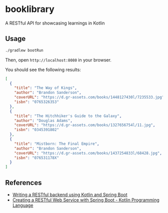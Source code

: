 # booklibrary

A RESTful API for showcasing learnings in Kotlin


## Usage

```bash
./gradlew bootRun
```

Then, open `http://localhost:8080` in your browser.

You should see the following results:

```json
[
  {
    "title": "The Way of Kings",
    "author": "Brandon Sanderson",
    "coverURL": "https://d.gr-assets.com/books/1448127430l/7235533.jpg",
    "isbn": "0765326353"
  },
  {
    "title": "The Hitchhiker's Guide to the Galaxy",
    "author": "Douglas Adams",
    "coverURL": "https://d.gr-assets.com/books/1327656754l/11.jpg",
    "isbn": "0345391802"
  },
  {
    "title": "Mistborn: The Final Empire",
    "author": "Brandon Sanderson",
    "coverURL": "https://d.gr-assets.com/books/1437254833l/68428.jpg",
    "isbn": "076531178X"
  }
]
```

## References

* [Writing a RESTful backend using Kotlin and Spring Boot](https://medium.com/@dime.kotevski/writing-a-restful-backend-using-kotlin-and-spring-boot-9f162c96e428)
* [Creating a RESTful Web Service with Spring Boot - Kotlin Programming Language](https://kotlinlang.org/docs/tutorials/spring-boot-restful.html)
